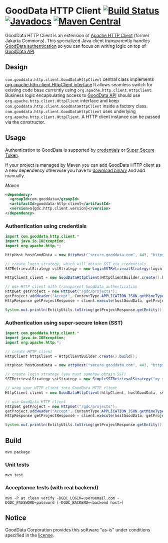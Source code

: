 # GoodData HTTP Client [![Build Status](https://travis-ci.org/gooddata/gooddata-http-client.svg?branch=master)](https://travis-ci.org/gooddata/gooddata-http-client) [![Javadocs](http://javadoc.io/badge/com.gooddata/gooddata-http-client.svg)](http://javadoc.io/doc/com.gooddata/gooddata-http-client) [![Maven Central](https://maven-badges.herokuapp.com/maven-central/com.gooddata/gooddata-http-client/badge.svg)](https://maven-badges.herokuapp.com/maven-central/com.gooddata/gooddata-http-client)

GoodData HTTP Client is an extension of [Apache HTTP Client](http://hc.apache.org/httpcomponents-client-4.3.x/index.html) (former Jakarta Commons).
This specialized Java client transparently handles [GoodData authentication](https://developer.gooddata.com/api#/introduction/use-cases/log-in)
so you can focus on writing logic on top of [GoodData API](https://developer.gooddata.com/api).

## Design

```com.gooddata.http.client.GoodDataHttpClient``` central class implements [org.apache.http.client.HttpClient interface](http://hc.apache.org/httpcomponents-client-4.2.x/httpclient/apidocs/org/apache/http/client/HttpClient.html)
It allows seamless switch for existing code base currently using ```org.apache.http.client.HttpClient```. Business logic encapsulating
access to [GoodData API](https://developer.gooddata.com/api) should use ```org.apache.http.client.HttpClient``` interface
and keep ```com.gooddata.http.client.GoodDataHttpClient``` inside a factory class. ```com.gooddata.http.client.GoodDataHttpClient``` uses underlying ```org.apache.http.client.HttpClient```.  A HTTP client
instance can be passed via the constructor.

## Usage

Authentication to GoodData is supported by [credentials](#credentials) or [Super Secure Token](#sst).

If your project is managed by Maven you can add GoodData HTTP client as a new dependency otherwise you have to
[download binary](#http://search.maven.org/#browse%7C458832843) and add manually.

*Maven*

```XML
<dependency>
  <groupId>com.gooddata</groupId>
  <artifactId>gooddata-http-client</artifactId>
  <version>${gdc.http.client.version}</version>
</dependency>
```

### <a name="credentials"/>Authentication using credentials</a>

```Java
import com.gooddata.http.client.*
import java.io.IOException;
import org.apache.http.*;

HttpHost hostGoodData = new HttpHost("secure.gooddata.com", 443, "https");

// create login strategy, which will obtain SST via credentials
SSTRetrievalStrategy sstStrategy = new LoginSSTRetrievalStrategy(login, password);

HttpClient client = new GoodDataHttpClient(HttpClientBuilder.create().build(), hostGoodData, sstStrategy);

// use HTTP client with transparent GoodData authentication
HttpGet getProject = new HttpGet("/gdc/projects");
getProject.addHeader("Accept", ContentType.APPLICATION_JSON.getMimeType());
HttpResponse getProjectResponse = client.execute(hostGoodData, getProject);

System.out.println(EntityUtils.toString(getProjectResponse.getEntity()));
```

### <a name="sst"/>Authentication using super-secure token (SST)</a>

```Java
import com.gooddata.http.client.*
import java.io.IOException;
import org.apache.http.*;

// create HTTP client
HttpClient httpClient = HttpClientBuilder.create().build();

HttpHost hostGoodData = new HttpHost("secure.gooddata.com", 443, "https");

// create login strategy (you must somehow obtain SST)
SSTRetrievalStrategy sstStrategy = new SimpleSSTRetrievalStrategy("my super-secure token");

// wrap your HTTP client into GoodData HTTP client
HttpClient client = new GoodDataHttpClient(httpClient, hostGoodData, sstStrategy);

// use GoodData HTTP client
HttpGet getProject = new HttpGet("/gdc/projects");
getProject.addHeader("Accept", ContentType.APPLICATION_JSON.getMimeType());
HttpResponse getProjectResponse = client.execute(hostGoodData, getProject);

System.out.println(EntityUtils.toString(getProjectResponse.getEntity()));
```

## Build

```
mvn package
```

### Unit tests
```
mvn test
```

### Acceptance tests (with real backend)

```
mvn -P at clean verify -DGDC_LOGIN=user@email.com -DGDC_PASSWORD=password [-DGDC_BACKEND=<backend host>]
```

## Notice

GoodData Corporation provides this software "as-is" under conditions
specified in the [license](LICENSE.txt).
